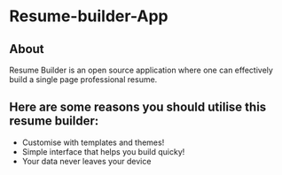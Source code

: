 # Resume-builder-App

## About
Resume Builder is an open source application where one can effectively build a single page professional resume.

## Here are some reasons you should utilise this resume builder:
* Customise with templates and themes!
* Simple interface that helps you build quicky!
* Your data never leaves your device
